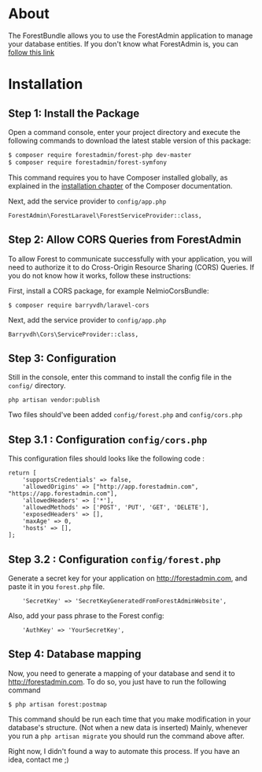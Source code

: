 About
=====

The ForestBundle allows you to use the ForestAdmin application to manage your database entities. 
If you don't know what ForestAdmin is, you can [follow this link](http://www.forestadmin.com)

Installation
============

Step 1: Install the Package
---------------------------

Open a command console, enter your project directory and execute the
following commands to download the latest stable version of this package:

```bash
$ composer require forestadmin/forest-php dev-master
$ composer require forestadmin/forest-symfony
```

This command requires you to have Composer installed globally, as explained
in the [installation chapter](https://getcomposer.org/doc/00-intro.md) of the Composer documentation.

Next, add the service provider to `config/app.php`

```
ForestAdmin\ForestLaravel\ForestServiceProvider::class,
```

Step 2: Allow CORS Queries from ForestAdmin
-------------------------------------------

To allow Forest to communicate successfully with your application, you will
need to authorize it to do Cross-Origin Resource Sharing (CORS) Queries.
If you do not know how it works, follow these instructions:

First, install a CORS package, for example NelmioCorsBundle:

```
$ composer require barryvdh/laravel-cors
```

Next, add the service provider to `config/app.php`

```
Barryvdh\Cors\ServiceProvider::class,
```

Step 3: Configuration
---------------------

Still in the console, enter this command to install the config file in  the `config/` directory.
 
```
php artisan vendor:publish
```

Two files should've been added `config/forest.php` and `config/cors.php`

Step 3.1 : Configuration `config/cors.php`
------------------------------------------

This configuration files should looks like the following code :

```
return [
    'supportsCredentials' => false,
    'allowedOrigins' => ["http://app.forestadmin.com", "https://app.forestadmin.com"],
    'allowedHeaders' => ['*'],
    'allowedMethods' => ['POST', 'PUT', 'GET', 'DELETE'],
    'exposedHeaders' => [],
    'maxAge' => 0,
    'hosts' => [],
];
```

Step 3.2 : Configuration `config/forest.php`
--------------------------------------------

Generate a secret key for your application on http://forestadmin.com, and paste it in you `forest.php` file.

```
    'SecretKey' => 'SecretKeyGeneratedFromForestAdminWebsite',
```

Also, add your pass phrase to the Forest config:

```
    'AuthKey' => 'YourSecretKey',
```

Step 4: Database mapping
------------------------

Now, you need to generate a mapping of your database and send it to http://forestadmin.com. 
To do so, you just have to run the following command
 
 ```
 $ php artisan forest:postmap
 ```

This command should be run each time that you make modification in your database's structure. (Not when a new data is inserted)
Mainly, whenever you run a `php artisan migrate` you should run the command above after.

Right now, I didn't found a way to automate this process. If you have an idea, contact me ;)